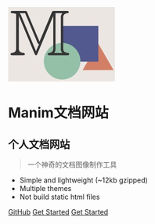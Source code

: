 ![logo](_media/icon.jpg)
# Manim文档网站
## 个人文档网站
> 一个神奇的文档图像制作工具

* Simple and lightweight (~12kb gzipped)
* Multiple themes
* Not build static html files

[GitHub](https://github.com/docsifyjs/docsify/)
[Get Started](/README)
[Get Started](/README)

